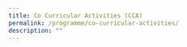 ```yaml
---
title: Co Curricular Activities (CCA)
permalink: /programme/co-curricular-activities/
description: ""
---
```


